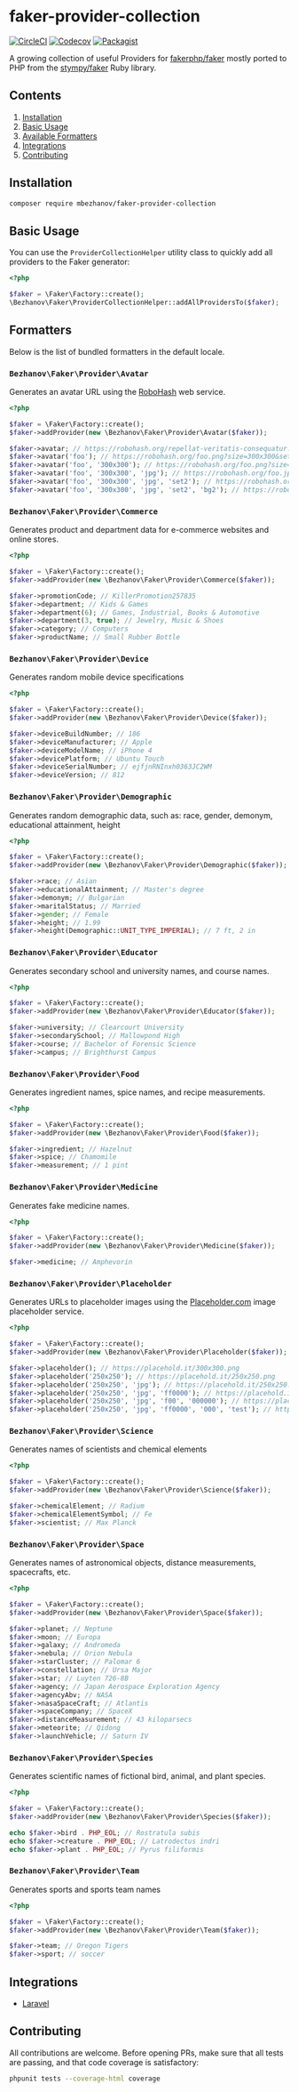 # faker-provider-collection

[![CircleCI](https://img.shields.io/circleci/project/github/mbezhanov/faker-provider-collection.svg)](https://circleci.com/gh/mbezhanov/faker-provider-collection)
[![Codecov](https://img.shields.io/codecov/c/github/mbezhanov/faker-provider-collection.svg)](https://codecov.io/gh/mbezhanov/faker-provider-collection)
[![Packagist](https://img.shields.io/packagist/dt/mbezhanov/faker-provider-collection.svg)](https://packagist.org/packages/mbezhanov/faker-provider-collection)

A growing collection of useful Providers for [fakerphp/faker](https://github.com/fakerphp/faker) mostly ported to PHP from the [stympy/faker](https://github.com/stympy/faker) Ruby library.

## Contents

1. [Installation](#installation)
1. [Basic Usage](#basic-usage)
1. [Available Formatters](#formatters)
1. [Integrations](#integrations)
1. [Contributing](#contributing)

## Installation

```bash
composer require mbezhanov/faker-provider-collection
```

## Basic Usage

You can use the `ProviderCollectionHelper` utility class to quickly add all providers to the Faker generator:

```php
<?php

$faker = \Faker\Factory::create();
\Bezhanov\Faker\ProviderCollectionHelper::addAllProvidersTo($faker);
```

## Formatters

Below is the list of bundled formatters in the default locale.

### `Bezhanov\Faker\Provider\Avatar`

Generates an avatar URL using the [RoboHash](https://robohash.org/) web service.

```php
<?php

$faker = \Faker\Factory::create();
$faker->addProvider(new \Bezhanov\Faker\Provider\Avatar($faker));

$faker->avatar; // https://robohash.org/repellat-veritatis-consequatur.png?size=300x300&set=set1
$faker->avatar('foo'); // https://robohash.org/foo.png?size=300x300&set=set1
$faker->avatar('foo', '300x300'); // https://robohash.org/foo.png?size=300x300&set=set1
$faker->avatar('foo', '300x300', 'jpg'); // https://robohash.org/foo.jpg?size=300x300&set=set1
$faker->avatar('foo', '300x300', 'jpg', 'set2'); // https://robohash.org/foo.jpg?size=300x300&set=set2
$faker->avatar('foo', '300x300', 'jpg', 'set2', 'bg2'); // https://robohash.org/foo.jpg?size=300x300&set=set2&bgset=bg2

```

### `Bezhanov\Faker\Provider\Commerce`

Generates product and department data for e-commerce websites and online stores.

```php
<?php

$faker = \Faker\Factory::create();
$faker->addProvider(new \Bezhanov\Faker\Provider\Commerce($faker));

$faker->promotionCode; // KillerPromotion257835
$faker->department; // Kids & Games
$faker->department(6); // Games, Industrial, Books & Automotive
$faker->department(3, true); // Jewelry, Music & Shoes
$faker->category; // Computers
$faker->productName; // Small Rubber Bottle

```

### `Bezhanov\Faker\Provider\Device`

Generates random mobile device specifications

```php
<?php

$faker = \Faker\Factory::create();
$faker->addProvider(new \Bezhanov\Faker\Provider\Device($faker));

$faker->deviceBuildNumber; // 186
$faker->deviceManufacturer; // Apple
$faker->deviceModelName; // iPhone 4
$faker->devicePlatform; // Ubuntu Touch
$faker->deviceSerialNumber; // ejfjnRNInxh0363JC2WM
$faker->deviceVersion; // 812

```

### `Bezhanov\Faker\Provider\Demographic`

Generates random demographic data, such as: race, gender, demonym, educational attainment, height

```php
<?php

$faker = \Faker\Factory::create();
$faker->addProvider(new \Bezhanov\Faker\Provider\Demographic($faker));

$faker->race; // Asian
$faker->educationalAttainment; // Master's degree
$faker->demonym; // Bulgarian
$faker->maritalStatus; // Married
$faker->gender; // Female
$faker->height; // 1.99
$faker->height(Demographic::UNIT_TYPE_IMPERIAL); // 7 ft, 2 in

```

### `Bezhanov\Faker\Provider\Educator`

Generates secondary school and university names, and course names.

```php
<?php

$faker = \Faker\Factory::create();
$faker->addProvider(new \Bezhanov\Faker\Provider\Educator($faker));

$faker->university; // Clearcourt University
$faker->secondarySchool; // Mallowpond High
$faker->course; // Bachelor of Forensic Science
$faker->campus; // Brighthurst Campus

```

### `Bezhanov\Faker\Provider\Food`

Generates ingredient names, spice names, and recipe measurements.

```php
<?php

$faker = \Faker\Factory::create();
$faker->addProvider(new \Bezhanov\Faker\Provider\Food($faker));

$faker->ingredient; // Hazelnut
$faker->spice; // Chamomile
$faker->measurement; // 1 pint

```

### `Bezhanov\Faker\Provider\Medicine`

Generates fake medicine names.

```php
<?php

$faker = \Faker\Factory::create();
$faker->addProvider(new \Bezhanov\Faker\Provider\Medicine($faker));

$faker->medicine; // Amphevorin

```

### `Bezhanov\Faker\Provider\Placeholder`

Generates URLs to placeholder images using the [Placeholder.com](https://placeholder.com/) image placeholder service.

```php
<?php

$faker = \Faker\Factory::create();
$faker->addProvider(new \Bezhanov\Faker\Provider\Placeholder($faker));

$faker->placeholder(); // https://placehold.it/300x300.png
$faker->placeholder('250x250'); // https://placehold.it/250x250.png
$faker->placeholder('250x250', 'jpg'); // https://placehold.it/250x250.jpg
$faker->placeholder('250x250', 'jpg', 'ff0000'); // https://placehold.it/250x250.jpg/ff0000
$faker->placeholder('250x250', 'jpg', 'f00', '000000'); // https://placehold.it/250x250.jpg/f00/000000
$faker->placeholder('250x250', 'jpg', 'ff0000', '000', 'test'); // https://placehold.it/250x250.jpg/ff0000/000?text=test

```

### `Bezhanov\Faker\Provider\Science`

Generates names of scientists and chemical elements

```php
<?php

$faker = \Faker\Factory::create();
$faker->addProvider(new \Bezhanov\Faker\Provider\Science($faker));

$faker->chemicalElement; // Radium
$faker->chemicalElementSymbol; // Fe
$faker->scientist; // Max Planck

```


### `Bezhanov\Faker\Provider\Space`

Generates names of astronomical objects, distance measurements, spacecrafts, etc.

```php
<?php

$faker = \Faker\Factory::create();
$faker->addProvider(new \Bezhanov\Faker\Provider\Space($faker));

$faker->planet; // Neptune
$faker->moon; // Europa
$faker->galaxy; // Andromeda
$faker->nebula; // Orion Nebula
$faker->starCluster; // Palomar 6
$faker->constellation; // Ursa Major
$faker->star; // Luyten 726-8B
$faker->agency; // Japan Aerospace Exploration Agency
$faker->agencyAbv; // NASA
$faker->nasaSpaceCraft; // Atlantis
$faker->spaceCompany; // SpaceX
$faker->distanceMeasurement; // 43 kiloparsecs
$faker->meteorite; // Qidong
$faker->launchVehicle; // Saturn IV

```

### `Bezhanov\Faker\Provider\Species`

Generates scientific names of fictional bird, animal, and plant species.

```php
<?php

$faker = \Faker\Factory::create();
$faker->addProvider(new \Bezhanov\Faker\Provider\Species($faker));

echo $faker->bird . PHP_EOL; // Rostratula subis
echo $faker->creature . PHP_EOL; // Latrodectus indri
echo $faker->plant . PHP_EOL; // Pyrus filiformis

```

### `Bezhanov\Faker\Provider\Team`

Generates sports and sports team names

```php
<?php

$faker = \Faker\Factory::create();
$faker->addProvider(new \Bezhanov\Faker\Provider\Team($faker));

$faker->team; // Oregon Tigers
$faker->sport; // soccer

```

## Integrations

* [Laravel](https://github.com/mbezhanov/laravel-faker-provider-collection)

## Contributing

All contributions are welcome. Before opening PRs, make sure that all tests are passing, and that code coverage is satisfactory:

```bash
phpunit tests --coverage-html coverage
```
